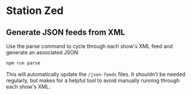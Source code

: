 # Station Zed

## Generate JSON feeds from XML

Use the parse command to cycle through each show's XML feed and generate an associated JSON:

```bash
npm run parse
```

This will automatically update the `/json-feeds` files. It shouldn't be needed regularly, but makes for a helpful tool to avoid manually running through each show's XML.
